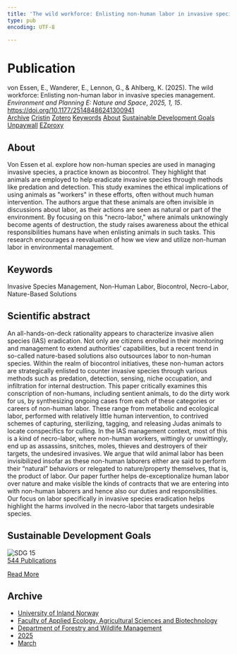 ```yaml
---
title: 'The wild workforce: Enlisting non-human labor in invasive species management'
type: pub
encoding: UTF-8

---
```

<h1>Publication</h1>
<article id="csl-bib-container-BFMFC5ZP" class="csl-bib-container">
  <div class="csl-bib-body"> <div class="csl-entry">von Essen, E., Wanderer, E., Lennon, G., &#38; Ahlberg, K. (2025). The wild workforce: Enlisting non-human labor in invasive species management. <i>Environment and Planning E: Nature and Space</i>, <i>2025, 1, 15</i>. <a href="https://doi.org/10.1177/25148486241300941">https://doi.org/10.1177/25148486241300941</a></div> </div>
  <div class="csl-bib-buttons">
    <a href="#taxonomy-article-BFMFC5ZP" alt="archive" class="csl-bib-button">Archive</a>
    <a href="https://app.cristin.no/results/show.jsf?id=2363703" alt="Cristin" class="csl-bib-button">Cristin</a>
    <a href="http://zotero.org/groups/5881554/items/BFMFC5ZP" alt="Zotero" class="csl-bib-button">Zotero</a>
    <a href="#keywords-article-BFMFC5ZP" alt="keywords" class="csl-bib-button">Keywords</a>
    <a href="#about-article-BFMFC5ZP" alt="about_pub" class="csl-bib-button">About</a>
    <a href="#sdg-article-BFMFC5ZP" alt="sdg" class="csl-bib-button">Sustainable Development Goals</a>
    <a href="https://doi.org/10.1177/25148486241300941" alt="Unpaywall" class="csl-bib-button">Unpaywall</a>
    <a href="https://doi.org/10.1177/25148486241300941" alt="EZproxy" class="csl-bib-button">EZproxy</a>
  </div>
  <div id="csl-bib-meta-container-BFMFC5ZP"></div>
</article>
<div id="csl-bib-meta-BFMFC5ZP" class="csl-bib-meta">
  <article id="about-article-BFMFC5ZP" class="about_pub-article">
    <h1>About</h1>
    Von Essen et al. explore how non-human species are used in managing invasive species, a practice known as biocontrol. They highlight that animals are employed to help eradicate invasive species through methods like predation and detection. This study examines the ethical implications of using animals as "workers" in these efforts, often without much human intervention. The authors argue that these animals are often invisible in discussions about labor, as their actions are seen as natural or part of the environment. By focusing on this "necro-labor," where animals unknowingly become agents of destruction, the study raises awareness about the ethical responsibilities humans have when enlisting animals in such tasks. This research encourages a reevaluation of how we view and utilize non-human labor in environmental management.
  </article>
  <article id="keywords-article-BFMFC5ZP" class="keywords-article">
    <h1>Keywords</h1>
    Invasive Species Management, Non-Human Labor, Biocontrol, Necro-Labor, Nature-Based Solutions
  </article>
  <article id="abstract-article-BFMFC5ZP" class="abstract-article">
    <h1>Scientific abstract</h1>
    An all-hands-on-deck rationality appears to characterize invasive alien species (IAS) eradication. Not only are citizens enrolled in their monitoring and management to extend authorities’ capabilities, but a recent trend in so-called nature-based solutions also outsources labor to non-human species. Within the realm of biocontrol initiatives, these non-human actors are strategically enlisted to counter invasive species through various methods such as predation, detection, sensing, niche occupation, and infiltration for internal destruction. This paper critically examines this conscription of non-humans, including sentient animals, to do the dirty work for us, by synthesizing ongoing cases from each of these categories or careers of non-human labor. These range from metabolic and ecological labor, performed with relatively little human intervention, to contrived schemes of capturing, sterilizing, tagging, and releasing Judas animals to locate conspecifics for culling. In the IAS management context, most of this is a kind of necro-labor, where non-human workers, wittingly or unwittingly, end up as assassins, snitches, moles, thieves and destroyers of their targets, the undesired invasives. We argue that wild animal labor has been invisibilized insofar as these non-human laborers either are said to perform their “natural” behaviors or relegated to nature/property themselves, that is, the product of labor. Our paper further helps de-exceptionalize human labor over nature and make visible the kinds of contracts that we are entering into with non-human laborers and hence also our duties and responsibilities. Our focus on labor specifically in invasive species eradication helps highlight the harms involved in the necro-labor that targets undesirable species.
  </article>
  <article id="sdg-article-BFMFC5ZP" class="sdg-article">
    <h1>Sustainable Development Goals</h1>
    <div class="sdg-container"><div id="sdg15" class="sdg">
        <img src="{{< params subfolder >}}images/sdg/sdg15_en.png" class="image" alt="SDG 15">
        <div class="sdg-overlay">
          <a href="{{< params subfolder >}}en/archive/?sdg=15#archive" class="sdg-publication-count"><span>544</span> Publications</a>
          <p><a href="https://sdgs.un.org/goals/goal15" class="sdg-read-more">Read More</a></p>
        </div>
      </div></div>
  </article>
  <article id="taxonomy-article-BFMFC5ZP" class="taxonomy-article">
    <h1>Archive</h1>
    <ul>
      <li><a href="{{< params subfolder >}}en/archive/?key=3DCRN523">University of Inland Norway</a></li>
      <li><a href="{{< params subfolder >}}en/archive/?key=T77LXH6D">Faculty of Applied Ecology, Agricultural Sciences and Biotechnology</a></li>
      <li><a href="{{< params subfolder >}}en/archive/?key=7TRARPE3">Department of Forestry and Wildlife Management</a></li>
      <li><a href="{{< params subfolder >}}en/archive/?key=H5L4MZHE">2025</a></li>
      <li><a href="{{< params subfolder >}}en/archive/?key=IQQJNV9X">March</a></li>
    </ul>
  </article>
</div>
